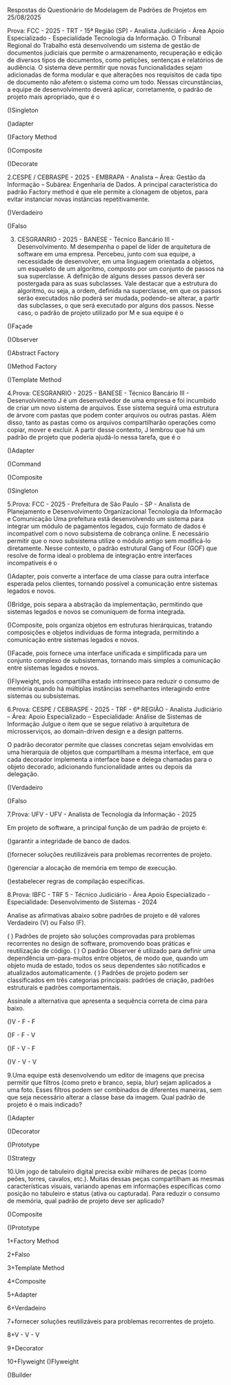 Respostas do Questionário de Modelagem de Padrões de Projetos em 25/08/2025

Prova: FCC - 2025 - TRT - 15ª Região (SP) - Analista Judiciário - Área Apoio Especializado - Especialidade Tecnologia da Informação. O Tribunal Regional do Trabalho está desenvolvendo um sistema de gestão de documentos judiciais que permite o armazenamento, recuperação e edição de diversos tipos de documentos, como petições, sentenças e relatórios de audiência. O sistema deve permitir que novas funcionalidades sejam adicionadas de forma modular e que alterações nos requisitos de cada tipo de documento não afetem o sistema como um todo. Nessas circunstâncias, a equipe de desenvolvimento deverá aplicar, corretamente, o padrão de projeto mais apropriado, que é o

()Singleton

()adapter

()Factory Method

()Composite

()Decorate

2.CESPE / CEBRASPE - 2025 - EMBRAPA - Analista – Área: Gestão da Informação – Subárea: Engenharia de Dados. A principal característica do padrão Factory method é que ele permite a clonagem de objetos, para evitar instanciar novas instâncias repetitivamente. 

()Verdadeiro

()Falso

3. CESGRANRIO - 2025 - BANESE - Técnico Bancário III - Desenvolvimento. M desempenha o papel de líder de arquitetura de software em uma empresa. Percebeu, junto com sua equipe, a necessidade de desenvolver, em uma linguagem orientada a objetos, um esqueleto de um algoritmo, composto por um conjunto de passos na sua superclasse. A definição de alguns desses passos deverá ser postergada para as suas subclasses. Vale destacar que a estrutura do algoritmo, ou seja, a ordem, definida na superclasse, em que os passos serão executados não poderá ser mudada, podendo-se alterar, a partir das subclasses, o que será executado por alguns dos passos.
Nesse caso, o padrão de projeto utilizado por M e sua equipe é o

()Façade

()Observer

()Abstract Factory

()Method Factory

()Template Method

4.Prova: CESGRANRIO - 2025 - BANESE - Técnico Bancário III - Desenvolvimento
J é um desenvolvedor de uma empresa e foi incumbido de criar um novo sistema de arquivos. Esse sistema seguirá uma estrutura de árvore com pastas que podem conter arquivos ou outras pastas. Além disso, tanto as pastas como os arquivos compartilharão operações como copiar, mover e excluir.
A partir desse contexto, J lembrou que há um padrão de projeto que poderia ajudá-lo nessa tarefa, que é o 

()Adapter

()Command

()Composite

()Singleton

5.Prova: FCC - 2025 - Prefeitura de São Paulo - SP - Analista de Planejamento e Desenvolvimento Organizacional Tecnologia da Informação e Comunicação
Uma prefeitura está desenvolvendo um sistema para integrar um módulo de pagamentos legados, cujo formato de dados é incompatível com o novo subsistema de cobrança online. E necessário permitir que o novo subsistema utilize o módulo antigo sem modificá-lo diretamente. Nesse contexto, o padrão estrutural Gang of Four (GOF) que resolve de forma ideal o problema de integração entre interfaces incompatíveis é o 

()Adapter, pois converte a interface de uma classe para outra interface esperada pelos clientes, tornando possível a comunicação entre sistemas legados e novos.

()Bridge, pois separa a abstração da implementação, permitindo que sistemas legados e novos se comuniquem de forma integrada.

()Composite, pois organiza objetos em estruturas hierárquicas, tratando composições e objetos individuas de forma integrada, permitindo a comunicação entre sistemas legados e novos.

()Facade, pois fornece uma interface unificada e simplificada para um conjunto complexo de subsistemas, tornando mais simples a comunicação entre sistemas legados e novos.

()Flyweight, pois compartilha estado intrínseco para reduzir o consumo de memória quando há múltiplas instâncias semelhantes interagindo entre sistemas ou subsistemas.

6.Prova: CESPE / CEBRASPE - 2025 - TRF - 6ª REGIÃO - Analista Judiciário – Área: Apoio Especializado – Especialidade: Análise de Sistemas de Informação
Julgue o item que se segue relativo à arquitetura de microsserviços, ao domain-driven design e a design patterns.

O padrão decorator permite que classes concretas sejam envolvidas em uma hierarquia de objetos que compartilham a mesma interface, em que cada decorador implementa a interface base e delega chamadas para o objeto decorado, adicionando funcionalidade antes ou depois da delegação.

()Verdadeiro

()Falso

7.Prova: UFV - UFV - Analista de Tecnologia da Informação - 2025

Em projeto de software, a principal função de um padrão de projeto é:

()garantir a integridade de banco de dados.

()fornecer soluções reutilizáveis para problemas recorrentes de projeto.

()gerenciar a alocação de memória em tempo de execução.

()estabelecer regras de compilação específicas.

8.Prova: IBFC - TRF 5 - Técnico Judiciário - Área Apoio Especializado - Especialidade: Desenvolvimento de Sistemas - 2024

Analise as afirmativas abaixo sobre padrões de projeto e dê valores Verdadeiro (V) ou Falso (F).

( ) Padrões de projeto são soluções comprovadas para problemas recorrentes no design de software, promovendo boas práticas e reutilização de código.
( ) O padrão Observer é utilizado para definir uma dependência um-para-muitos entre objetos, de modo que, quando um objeto muda de estado, todos os seus dependentes são notificados e atualizados automaticamente.
( ) Padrões de projeto podem ser classificados em três categorias principais: padrões de criação, padrões estruturais e padrões comportamentais.

Assinale a alternativa que apresenta a sequência correta de cima para baixo.

()V - F - F

()F - F - V

()F - V - F

()V - V - V

9.Uma equipe está desenvolvendo um editor de imagens que precisa permitir que filtros (como preto e branco, sepia, blur) sejam aplicados a uma foto. Esses filtros podem ser combinados de diferentes maneiras, sem que seja necessário alterar a classe base da imagem. Qual padrão de projeto é o mais indicado?

()Adapter

()Decorator

()Prototype

()Strategy

10.Um jogo de tabuleiro digital precisa exibir milhares de peças (como peões, torres, cavalos, etc.). Muitas dessas peças compartilham as mesmas características visuais, variando apenas em informações específicas como posição no tabuleiro e status (ativa ou capturada). Para reduzir o consumo de memória, qual padrão de projeto deve ser aplicado?

()Composite

()Prototype

1+Factory Method

2+Falso

3+Template Method

4+Composite

5+Adapter

6+Verdadeiro

7+fornecer soluções reutilizáveis para problemas recorrentes de projeto.

8+V - V - V

9+Decorator

10+Flyweight
()Flyweight

()Builder
